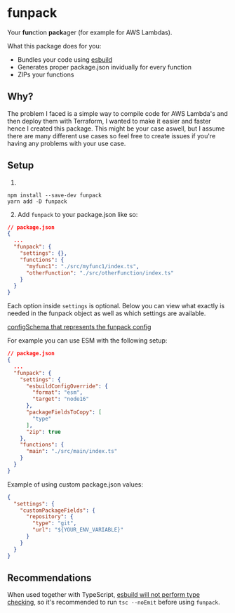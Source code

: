 # funpack

Your **fun**ction **pack**ager (for example for AWS Lambdas).

What this package does for you:

- Bundles your code using [esbuild](https://esbuild.github.io/)
- Generates proper package.json invidually for every function
- ZIPs your functions

## Why?

The problem I faced is a simple way to compile code for AWS Lambda's and then deploy them with Terraform, I wanted to make it easier and faster hence I created this package. This might be your case aswell, but I assume there are many different use cases so feel free to create issues if you're having any problems with your use case.

## Setup

1.

```
npm install --save-dev funpack
yarn add -D funpack
```

2. Add `funpack` to your package.json like so:

```json
// package.json
{
  ...
  "funpack": {
    "settings": {},
    "functions": {
      "myfunc1": "./src/myfunc1/index.ts",
      "otherFunction": "./src/otherFunction/index.ts"
    }
  }
}
```

Each option inside `settings` is optional. Below you can view what exactly is needed in the funpack object as well as which settings are available.

[configSchema that represents the funpack config](./src/parts/parseConfig.ts)

For example you can use ESM with the following setup:

```json
// package.json
{
  ...
  "funpack": {
    "settings": {
      "esbuildConfigOverride": {
        "format": "esm",
        "target": "node16"
      },
      "packageFieldsToCopy": [
        "type"
      ],
      "zip": true
    },
    "functions": {
      "main": "./src/main/index.ts"
    }
  }
}
```

Example of using custom package.json values:

```json
{
  "settings": {
    "customPackageFields": {
      "repository": {
        "type": "git",
        "url": "${YOUR_ENV_VARIABLE}"
      }
    }
  }
}
```

## Recommendations

When used together with TypeScript, [esbuild will not perform type checking](https://esbuild.github.io/content-types/#typescript), so it's recommended to run `tsc --noEmit` before using `funpack`.
